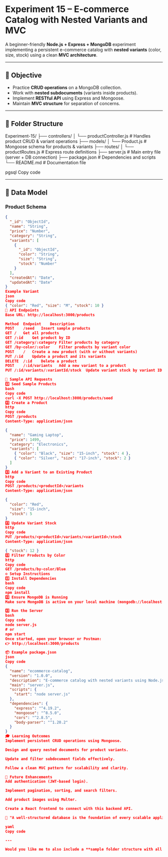 # Experiment 15 – E-commerce Catalog with Nested Variants and MVC

A beginner-friendly **Node.js + Express + MongoDB** experiment implementing a persistent e-commerce catalog with **nested variants** (color, size, stock) using a clean **MVC architecture**.

---

## 🎯 Objective

- Practice **CRUD operations** on a MongoDB collection.
- Work with **nested subdocuments** (variants inside products).
- Implement **RESTful API** using Express and Mongoose.
- Maintain **MVC structure** for separation of concerns.

---

## 📁 Folder Structure

Experiment-15/
├── controllers/
│ └── productController.js # Handles product CRUD & variant operations
├── models/
│ └── Product.js # Mongoose schema for products & variants
├── routes/
│ └── productRoutes.js # Express route definitions
├── server.js # Main entry file (server + DB connection)
├── package.json # Dependencies and scripts
└── README.md # Documentation file

pgsql
Copy code

---

## 🧩 Data Model

### Product Schema
```json
{
  "_id": "ObjectId",
  "name": "String",
  "price": "Number",
  "category": "String",
  "variants": [
    {
      "_id": "ObjectId",
      "color": "String",
      "size": "String",
      "stock": "Number"
    }
  ],
  "createdAt": "Date",
  "updatedAt": "Date"
}
Example Variant
json
Copy code
{ "color": "Red", "size": "M", "stock": 10 }
🚀 API Endpoints
Base URL: http://localhost:3000/products

Method	Endpoint	Description
POST	/seed	Insert sample products
GET	/	Get all products
GET	/:id	Get product by ID
GET	/category/:category	Filter products by category
GET	/by-color/:color	Filter products by variant color
POST	/	Create a new product (with or without variants)
PUT	/:id	Update a product and its variants
DELETE	/:id	Delete a product
POST	/:id/variants	Add a new variant to a product
PUT	/:id/variants/:variantId/stock	Update variant stock by variant ID

🧪 Sample API Requests
1️⃣ Seed Sample Products
bash
Copy code
curl -X POST http://localhost:3000/products/seed
2️⃣ Create a Product
http
Copy code
POST /products
Content-Type: application/json

{
  "name": "Gaming Laptop",
  "price": 1499,
  "category": "Electronics",
  "variants": [
    { "color": "Black", "size": "15-inch", "stock": 4 },
    { "color": "Silver", "size": "17-inch", "stock": 2 }
  ]
}
3️⃣ Add a Variant to an Existing Product
http
Copy code
POST /products/<productId>/variants
Content-Type: application/json

{
  "color": "Red",
  "size": "15-inch",
  "stock": 5
}
4️⃣ Update Variant Stock
http
Copy code
PUT /products/<productId>/variants/<variantId>/stock
Content-Type: application/json

{ "stock": 12 }
5️⃣ Filter Products by Color
http
Copy code
GET /products/by-color/Blue
⚙️ Setup Instructions
1️⃣ Install Dependencies
bash
Copy code
npm install
2️⃣ Ensure MongoDB is Running
Make sure MongoDB is active on your local machine (mongodb://localhost:27017).

3️⃣ Run the Server
bash
Copy code
node server.js
# or
npm start
Once started, open your browser or Postman:
👉 http://localhost:3000/products

📦 Example package.json
json
Copy code
{
  "name": "ecommerce-catalog",
  "version": "1.0.0",
  "description": "E-commerce catalog with nested variants using Node.js, Express, and MongoDB (MVC structure)",
  "main": "server.js",
  "scripts": {
    "start": "node server.js"
  },
  "dependencies": {
    "express": "^4.19.2",
    "mongoose": "^8.5.0",
    "cors": "^2.8.5",
    "body-parser": "^1.20.2"
  }
}
🎓 Learning Outcomes
Implement persistent CRUD operations using Mongoose.

Design and query nested documents for product variants.

Update and filter subdocument fields effectively.

Follow a clean MVC pattern for scalability and clarity.

🔮 Future Enhancements
Add authentication (JWT-based login).

Implement pagination, sorting, and search filters.

Add product images using Multer.

Create a React frontend to connect with this backend API.

🧠 "A well-structured database is the foundation of every scalable application."

yaml
Copy code

---

Would you like me to also include a **sample folder structure with all file contents** (`server.js`, `Product.js`, `productController.js`, etc.) so you can just copy the project and run it?






